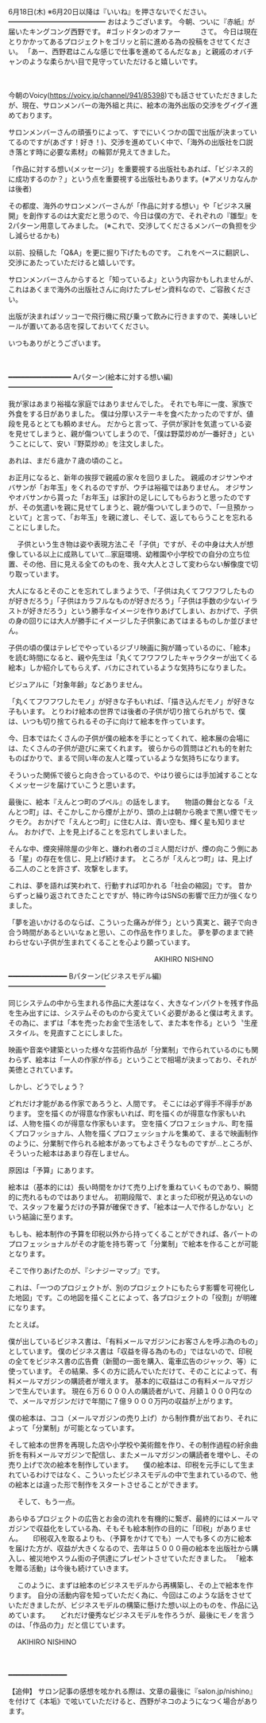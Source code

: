 6月18日(木) ※6月20日以降は『いいね』を押さないでください。
━━━━━━━━━━━━━━
おはようございます。
今朝、ついに『赤紙』が届いたキングコング西野です。
#ゴッドタンのオファー
　
　
さて。
今日は現在とりかかってあるプロジェクトをゴリッと前に進める為の投稿をさせてください。
「あー、西野君はこんな感じで仕事を進めてるんだなぁ」と親戚のオバチャンのような柔らかい目で見守っていただけると嬉しいです。

　

今朝のVoicy(https://voicy.jp/channel/941/85398)でも話させていただきましたが、現在、サロンメンバーの海外組と共に、絵本の海外出版の交渉をグイグイ進めております。

サロンメンバーさんの頑張りによって、すでにいくつかの国で出版が決まっていてるのですが(あざす！好き！)、交渉を進めていく中で、「海外の出版社を口説き落とす時に必要な素材」の輪郭が見えてきました。

「作品に対する想い(メッセージ)」を重要視する出版社もあれば、「ビジネス的に成功するのか？」という点を重要視する出版社もあります。(※アメリカなんかは後者)

その都度、海外のサロンメンバーさんが「作品に対する想い」や「ビジネス展開」を創作するのは大変だと思うので、今日は僕の方で、それぞれの『雛型』を2パターン用意してみました。
(※これで、交渉してくださるメンバーの負担を少し減らせるかも)

以前、投稿した「Q&A」を更に掘り下げたものです。
これをベースに翻訳し、交渉にあたっていただけると嬉しいです。

サロンメンバーさんからすると「知っているよ」という内容かもしれませんが、これはあくまで海外の出版社さんに向けたプレゼン資料なので、ご容赦ください。

出版が決まればソッコーで飛行機に飛び乗って飲みに行きますので、美味しいビールが置いてある店を探しておいてください。

いつもありがとうございます。

　

━━━━━━━━━━━━━━━
Aパターン(絵本に対する想い編)
━━━━━━━━━━━━━━━

我が家はあまり裕福な家庭ではありませんでした。
それでも年に一度、家族で外食をする日がありました。
僕は分厚いステーキを食べたかったのですが、値段を見るととても頼めません。
だからと言って、子供が家計を気遣っている姿を見せてしまうと、親が傷ついてしまうので、「僕は野菜炒めが一番好き」ということにして、安い『野菜炒め』を注文しました。

あれは、まだ６歳か７歳の頃のこと。

お正月になると、新年の挨拶で親戚の家々を回りました。
親戚のオジサンやオバサンが「お年玉」をくれるのですが、ウチは裕福ではありません。
オジサンやオバサンから貰った「お年玉」は家計の足しにしてもらおうと思ったのですが、その気遣いを親に見せてしまうと、親が傷ついてしまうので、「一旦預かっといて」と言って、「お年玉」を親に渡し、そして、返してもらうことを忘れることにしました。

　
子供という生き物は姿や表現方法こそ「子供」ですが、その中身は大人が想像している以上に成熟していて…家庭環境、幼稚園や小学校での自分の立ち位置、その他、目に見える全てのものを、我々大人とさして変わらない解像度で切り取っています。

大人になるとそのことを忘れてしまうようで、「子供は丸くてフワフワしたものが好きだろう」「子供はカラフルなものが好きだろう」「子供は手数の少ないイラストが好きだろう」という勝手なイメージを作りあげてしまい、おかげで、子供の身の回りには大人が勝手にイメージした子供象にあてはまるものしか並びません。

子供の頃の僕はテレビでやっているジブリ映画に胸が踊っているのに、「絵本」を読む時間になると、親や先生は「丸くてフワフワしたキャラクターが出てくる絵本」しか紹介してもらえず、バカにされているような気持ちになりました。

ビジュアルに「対象年齢」などありません。

「丸くてフワフワしたモノ」が好きな子もいれば、「描き込んだモノ」が好きな子もいます。
とりわけ絵本の世界では後者の子供が切り捨てられがちで、僕は、いつも切り捨てられるその子に向けて絵本を作っています。

今、日本ではたくさんの子供が僕の絵本を手にとってくれて、絵本展の会場には、たくさんの子供が遊びに来てくれます。
彼らからの質問はどれも的を射たものばかりで、まるで同い年の友人と喋っているような気持ちになります。

そういった関係で彼らと向き合っているので、やはり彼らには手加減することなくメッセージを届けていこうと思います。

最後に、絵本『えんとつ町のプペル』の話をします。
　
物語の舞台となる「えんとつ町」は、そこかしこから煙が上がり、頭の上は朝から晩まで黒い煙でモックモク。
おかげで「えんとつ町」に住む人は、青い空も、輝く星も知りません。
おかげで、上を見上げることを忘れてしまいました。

そんな中、煙突掃除屋の少年と、嫌われ者のゴミ人間だけが、煙の向こう側にある「星」の存在を信じ、見上げ続けます。
ところが「えんとつ町」は、見上げる二人のことを許さず、攻撃をします。

これは、夢を語れば笑われて、行動すれば叩かれる「社会の縮図」です。
昔からずっと繰り返されてきたことですが、特に昨今はSNSの影響で圧力が強くなりました。

「夢を追いかけるのならば、こういった痛みが伴う」という真実と、親子で向き合う時間があるといいなぁと思い、この作品を作りました。
夢を夢のままで終わらせない子供が生まれてくることを心より願っています。

　　　　　　　　　　　　　　　　　　　　　AKIHIRO NISHINO




━━━━━━━━━━━━━━
Bパターン(ビジネスモデル編)
━━━━━━━━━━━━━━

同じシステムの中から生まれる作品に大差はなく、大きなインパクトを残す作品を生み出すには、システムそのものから変えていく必要があると僕は考えます。
その為に、まずは「本を売ったお金で生活をして、また本を作る」という〝生産スタイル〟を見直すことにしました。

映画や音楽や建築といった様々な芸術作品が「分業制」で作られているのにも関わらず、絵本は「一人の作家が作る」ということで相場が決まっており、それが美徳とされています。

しかし、どうでしょう？

どれだけ才能がある作家であろうと、人間です。
そこには必ず得手不得手があります。
空を描くのが得意な作家もいれば、町を描くのが得意な作家もいれば、人物を描くのが得意な作家もいます。
空を描くプロフェショナル、町を描くプロフッショナル、人物を描くプロフェッショナルを集めて、まるで映画制作のように、分業制で作られる絵本があってもよさそうなものですが…ところが、そういった絵本はあまり存在しません。

原因は「予算」にあります。

絵本は（基本的には）長い時間をかけて売り上げを重ねていくものであり、瞬間的に売れるものではありません。
初期段階で、まとまった印税が見込めないので、スタッフを雇うだけの予算が確保できず、「絵本は一人で作るしかない」という結論に至ります。

もしも、絵本制作の予算を印税以外から持ってくることができれば、各パートのプロフェッショナルがその才能を持ち寄って「分業制」で絵本を作ることが可能となります。

そこで作りあげたのが、『シナジーマップ』です。

これは、「一つのプロジェクトが、別のプロジェクトにもたらす影響を可視化した地図」です。この地図を描くことによって、各プロジェクトの「役割」が明確になります。

たとえば。

僕が出しているビジネス書は、「有料メールマガジンにお客さんを呼ぶ為のもの」としています。
僕のビジネス書は「収益を得る為のもの」ではないので、印税の全てをビジネス書の広告費（新聞の一面を購入、電車広告のジャック、等）に使っています。
その結果、多くの方に読んでいただけて、そのことによって、有料メールマガジンの購読者が増えます。
基本的に収益はこの有料メールマガジンで生んでいます。
現在６万６０００人の購読者がいて、月額１０００円なので、メールマガジンだけで年間に７億９０００万円の収益が上がります。

僕の絵本は、ココ（メールマガジンの売り上げ）から制作費が出ており、それによって「分業制」が可能となっています。

そして絵本の世界を再現した店や小学校や美術館を作り、その制作過程の紆余曲折を有料メールマガジンで配信し、またメールマガジンの購読者を増やし、その売り上げで次の絵本を制作しています。
　
僕の絵本は、印税を元手にして生まれているわけではなく、こういったビジネスモデルの中で生まれているので、他の絵本とは違った形で制作をスタートさせることができます。

　
そして、もう一点。

あらゆるプロジェクトの広告とお金の流れを有機的に繋ぎ、最終的にはメールマガジンで収益化をしている為、そもそも絵本制作の目的に「印税」がありません。
　
印税収入を取るよりも、（予算をかけてでも）一人でも多くの方に絵本を届けた方が、収益が大きくなるので、去年は５０００冊の絵本を出版社から購入し、被災地やスラム街の子供達にプレゼントさせていただきました。
「絵本を贈る活動」は今後も続けていきます。

　
このように、まずは絵本のビジネスモデルから再構築し、その上で絵本を作ります。
自分の活動内容を知っていただく為に、今回はこのような話をさせていただきましたが、ビジネスモデルの構築に懸けた想い以上のものを、作品に込めています。
　
どれだけ優秀なビジネスモデルを作ろうが、最後にモノを言うのは、「作品の力」だと信じています。

　
AKIHIRO NISHINO


　

━━━━━━━━━━━━━━


【追伸】
サロン記事の感想を呟かれる際は、文章の最後に『salon.jp/nishino』を付けて《本垢》で呟いていただけると、西野がネコのようになつく場合があります。
